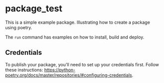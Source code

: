 # package_test

This is a simple example package. Illustrating how to create a package using poetry. 

The `run` command has examples on how to install, build and deploy.

## Credentials
To publish your package, you'll need to set up your credentials first. Follow these instructions: https://python-poetry.org/docs/master/repositories/#configuring-credentials.
